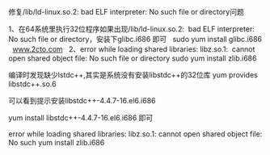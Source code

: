 修复/lib/ld-linux.so.2: bad ELF interpreter: No such file or directory问题

1、在64系统里执行32位程序如果出现/lib/ld-linux.so.2: 
bad ELF interpreter: No such file or directory，安装下glibc.i686 即可
 
sudo yum install glibc.i686
  www.2cto.com  
2、error while loading shared libraries: libz.so.1: 
cannot open shared object file: No such file or directory
sudo yum install zlib.i686 


编译时发现缺少lstdc++,其实是系统没有安装libstdc++的32位库
yum provides libstdc++.so.6

可以看到提示安装libstdc++-4.4.7-16.el6.i686

yum install libstdc++-4.4.7-16.el6.i686 即可


error while loading shared libraries: libz.so.1: cannot open shared object file: No such
yum install zlib.i686